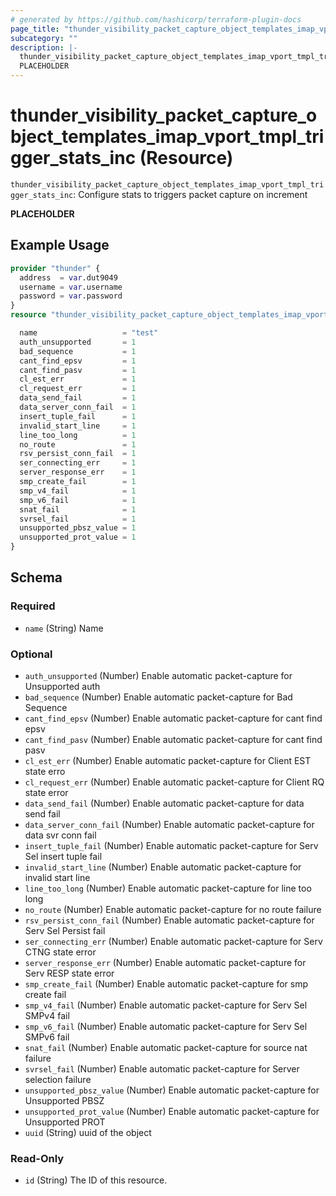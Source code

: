 ```yaml
---
# generated by https://github.com/hashicorp/terraform-plugin-docs
page_title: "thunder_visibility_packet_capture_object_templates_imap_vport_tmpl_trigger_stats_inc Resource - terraform-provider-thunder"
subcategory: ""
description: |-
  thunder_visibility_packet_capture_object_templates_imap_vport_tmpl_trigger_stats_inc: Configure stats to triggers packet capture on increment
  PLACEHOLDER
---
```


# thunder_visibility_packet_capture_object_templates_imap_vport_tmpl_trigger_stats_inc (Resource)

`thunder_visibility_packet_capture_object_templates_imap_vport_tmpl_trigger_stats_inc`: Configure stats to triggers packet capture on increment

__PLACEHOLDER__

## Example Usage

```terraform
provider "thunder" {
  address  = var.dut9049
  username = var.username
  password = var.password
}
resource "thunder_visibility_packet_capture_object_templates_imap_vport_tmpl_trigger_stats_inc" "thunder_visibility_packet_capture_object_templates_imap_vport_tmpl_trigger_stats_inc" {

  name                   = "test"
  auth_unsupported       = 1
  bad_sequence           = 1
  cant_find_epsv         = 1
  cant_find_pasv         = 1
  cl_est_err             = 1
  cl_request_err         = 1
  data_send_fail         = 1
  data_server_conn_fail  = 1
  insert_tuple_fail      = 1
  invalid_start_line     = 1
  line_too_long          = 1
  no_route               = 1
  rsv_persist_conn_fail  = 1
  ser_connecting_err     = 1
  server_response_err    = 1
  smp_create_fail        = 1
  smp_v4_fail            = 1
  smp_v6_fail            = 1
  snat_fail              = 1
  svrsel_fail            = 1
  unsupported_pbsz_value = 1
  unsupported_prot_value = 1
}
```

<!-- schema generated by tfplugindocs -->
## Schema

### Required

- `name` (String) Name

### Optional

- `auth_unsupported` (Number) Enable automatic packet-capture for Unsupported auth
- `bad_sequence` (Number) Enable automatic packet-capture for Bad Sequence
- `cant_find_epsv` (Number) Enable automatic packet-capture for cant find epsv
- `cant_find_pasv` (Number) Enable automatic packet-capture for cant find pasv
- `cl_est_err` (Number) Enable automatic packet-capture for Client EST state erro
- `cl_request_err` (Number) Enable automatic packet-capture for Client RQ state error
- `data_send_fail` (Number) Enable automatic packet-capture for data send fail
- `data_server_conn_fail` (Number) Enable automatic packet-capture for data svr conn fail
- `insert_tuple_fail` (Number) Enable automatic packet-capture for Serv Sel insert tuple fail
- `invalid_start_line` (Number) Enable automatic packet-capture for invalid start line
- `line_too_long` (Number) Enable automatic packet-capture for line too long
- `no_route` (Number) Enable automatic packet-capture for no route failure
- `rsv_persist_conn_fail` (Number) Enable automatic packet-capture for Serv Sel Persist fail
- `ser_connecting_err` (Number) Enable automatic packet-capture for Serv CTNG state error
- `server_response_err` (Number) Enable automatic packet-capture for Serv RESP state error
- `smp_create_fail` (Number) Enable automatic packet-capture for smp create fail
- `smp_v4_fail` (Number) Enable automatic packet-capture for Serv Sel SMPv4 fail
- `smp_v6_fail` (Number) Enable automatic packet-capture for Serv Sel SMPv6 fail
- `snat_fail` (Number) Enable automatic packet-capture for source nat failure
- `svrsel_fail` (Number) Enable automatic packet-capture for Server selection failure
- `unsupported_pbsz_value` (Number) Enable automatic packet-capture for Unsupported PBSZ
- `unsupported_prot_value` (Number) Enable automatic packet-capture for Unsupported PROT
- `uuid` (String) uuid of the object

### Read-Only

- `id` (String) The ID of this resource.


